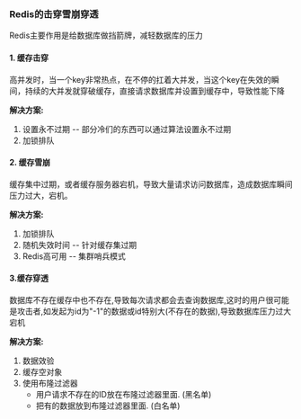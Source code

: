 ### Redis的击穿雪崩穿透
Redis主要作用是给数据库做挡箭牌，减轻数据库的压力

#### 1. 缓存击穿
高并发时，当一个key非常热点，在不停的扛着大并发，当这个key在失效的瞬间，持续的大并发就穿破缓存，直接请求数据库并设置到缓存中，导致性能下降

**解决方案:**
1. 设置永不过期   -- 部分冷们的东西可以通过算法设置永不过期
2. 加锁排队  


#### 2. 缓存雪崩
缓存集中过期，或者缓存服务器宕机，导致大量请求访问数据库，造成数据库瞬间压力过大，宕机。

**解决方案:**
1. 加锁排队
2. 随机失效时间 -- 针对缓存集过期
3. Redis高可用 -- 集群哨兵模式 

#### 3.缓存穿透
数据库不存在缓存中也不存在,导致每次请求都会去查询数据库,这时的用户很可能是攻击者,如发起为id为"-1"的数据或id特别大(不存在的数据),导致数据库压力过大宕机

**解决方案:**
1. 数据效验
2. 缓存空对象
3. 使用布隆过滤器
   * 用户请求不存在的ID放在布隆过滤器里面. (黑名单)
   * 把有的数据放到布隆过滤器里面. (白名单)